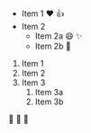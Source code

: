 * Item 1
   :heart:
   :+1:
* Item 2
  * Item 2a
    :smile:
    :sparkles:
  * Item 2b
    :tada:
1. Item 1
2. Item 2
3. Item 3
   1. Item 3a
   2. Item 3b

🧥
🏸
🐯
